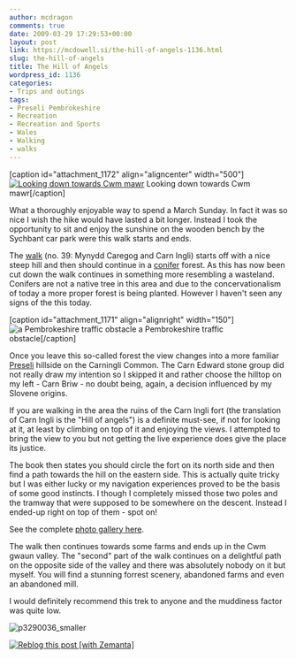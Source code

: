 ```yaml
---
author: mcdragon
comments: true
date: 2009-03-29 17:29:53+00:00
layout: post
link: https://mcdowell.si/the-hill-of-angels-1136.html
slug: the-hill-of-angels
title: The Hill of Angels
wordpress_id: 1136
categories:
- Trips and outings
tags:
- Preseli Pembrokeshire
- Recreation
- Recreation and Sports
- Wales
- Walking
- walks
---
```


[caption id="attachment_1172" align="aligncenter" width="500"][![Looking down towards Cwm mawr](https://img.mcdowell.si/2009/04/p3290007_smaller1-1.jpg)](https://mcdowell.si/about/gallery?album=MynyddCaregogAndCarnIngli) Looking down towards Cwm mawr[/caption]

What a thoroughly enjoyable way to spend a March Sunday. In fact it was so nice I wish the hike would have lasted a bit longer. Instead I took the opportunity to sit and enjoy the sunshine on the wooden bench by the Sychbant car park were this walk starts and ends.

The [walk](http://www.amazon.co.uk/Walking-Pembrokeshire-Circular-National-Cicerone/dp/1852844310/ref=sr_11_1?ie=UTF8&qid=1237062996&sr=11-1) (no. 39: Mynydd Caregog and Carn Ingli) starts off with a nice steep hill and then should continue in a [conifer](http://en.wikipedia.org/wiki/Pinophyta) forest. As this has now been cut down the walk continues in something more resembling a wasteland. Conifers are not a native tree in this area and due to the concervationalism of today a more proper forest is being planted. However I haven't seen any signs of the this today.

[caption id="attachment_1171" align="alignright" width="150"]![a Pembrokeshire traffic obstacle](https://img.mcdowell.si/2009/04/some_sheep1-1-150x150.jpg) a Pembrokeshire traffic obstacle[/caption]

Once you leave this so-called forest the view changes into a more familiar [Preseli](http://en.wikipedia.org/wiki/Preseli_Pembrokeshire) hillside on the Carningli Common. The Carn Edward stone group did not really draw my intention so I skipped it and rather choose the hilltop on my left - Carn Briw - no doubt being, again, a decision influenced by my Slovene origins.

If you are walking in the area the ruins of the Carn Ingli fort (the translation of Carn Ingli is the "Hill of angels") is a definite must-see, if not for looking at it, at least by climbing on top of it and enjoying the views. I attempted to bring the view to you but not getting the live experience does give the place its justice.

The book then states you should circle the fort on its north side and then find a path towards the hill on the eastern side. This is actually quite tricky but I was either lucky or my navigation experiences proved to be the basis of some good instincts. I though I completely missed those two poles and the tramway that were supposed to be somewhere on the descent. Instead I ended-up right on top of them - spot on!

See the complete [photo gallery here](https://mcdowell.si/about/gallery?album=MynyddCaregogAndCarnIngli).

The walk then continues towards some farms and ends up in the Cwm gwaun valley. The "second" part of the walk continues on a delightful path on the opposite side of the valley and there was absolutely nobody on it but myself. You will find a stunning forrest scenery, abandoned farms and even an abandoned mill.

I would definitely recommend this trek to anyone and the muddiness factor was quite low.

![p3290036_smaller](https://img.mcdowell.si/2009/04/p3290036_smaller1-1.jpg)


[![Reblog this post [with Zemanta]](http://img.zemanta.com/reblog_e.png?x-id=7642be09-b142-40fe-b98e-3fe6c074a278)](http://reblog.zemanta.com/zemified/7642be09-b142-40fe-b98e-3fe6c074a278/)
